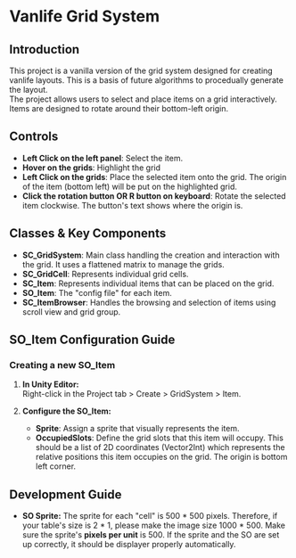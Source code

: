 # Vanlife Grid System

## Introduction
This project is a vanilla version of the grid system designed for creating vanlife layouts. This is a basis of future algorithms to procedually generate the layout.  
The project allows users to select and place items on a grid interactively. Items are designed to rotate around their bottom-left origin. 

## Controls
- **Left Click on the left panel**: Select the item.
- **Hover on the grids**: Highlight the grid
- **Left Click on the grids**: Place the selected item onto the grid. The origin of the item (bottom left) will be put on the highlighted grid.
- **Click the rotation button OR R button on keyboard**: Rotate the selected item clockwise. The button's text shows where the origin is.
  
## Classes & Key Components
- **SC_GridSystem**: Main class handling the creation and interaction with the grid. It uses a flattened matrix to manage the grids.
- **SC_GridCell**: Represents individual grid cells.
- **SC_Item**: Represents individual items that can be placed on the grid.
- **SO_Item**: The "config file" for each item.
- **SC_ItemBrowser**: Handles the browsing and selection of items using scroll view and grid group.

## SO_Item Configuration Guide
### Creating a new SO_Item
1. **In Unity Editor:**  
   Right-click in the Project tab > Create > GridSystem > Item.

2. **Configure the SO_Item:**  
   - **Sprite**: Assign a sprite that visually represents the item.
   - **OccupiedSlots**: Define the grid slots that this item will occupy. This should be a list of 2D coordinates (Vector2Int) which represents the relative positions this item occupies on the grid. The origin is bottom left corner.

## Development Guide
- **SO Sprite:** The sprite for each "cell" is 500 * 500 pixels. Therefore, if your table's size is 2 * 1, please make the image size 1000 * 500. Make sure the sprite's **pixels per unit** is 500. If the sprite and the SO are set up correctly, it should be displayer properly automatically.
